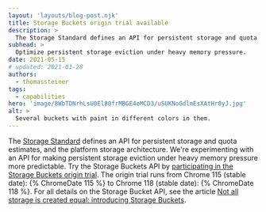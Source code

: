 ```yaml
---
layout: 'layouts/blog-post.njk'
title: Storage Buckets origin trial available
description: >
  The Storage Standard defines an API for persistent storage and quota estimates, and the platform storage architecture. We're experimenting with an API for making persistent storage eviction under heavy memory pressure more predictable. Try the Storage Buckets API in an origin trial that runs from Chrome 115 to Chrome 118.
subhead: >
  Optimize persistent storage eviction under heavy memory pressure.
date: 2021-05-15
# updated: 2021-01-28
authors:
  - thomassteiner
tags:
  - capabilities
hero: 'image/8WbTDNrhLsU0El80frMBGE4eMCD3/uSUKNoGdlmEsXAtHr0yJ.jpg'
alt: >
  Several buckets with paint in different colors in them.
---
```


The [Storage Standard](https://storage.spec.whatwg.org/) defines an API for persistent storage and
quota estimates, and the platform storage architecture.
We're experimenting with an API for making persistent storage eviction under heavy
memory pressure more predictable.
Try the Storage Buckets API by [participating in the Storage Buckets origin trial](/origintrials/#/view_trial/2674012278751232001). The origin trial runs from Chrome&nbsp;115 (stable date): {% ChromeDate 115 %} to Chrome&nbsp;118 (stable date): {% ChromeDate 118 %}. For all details on the Storage Bucket API, see the article [Not all storage is created equal: introducing Storage Buckets](/blog/storage-buckets/).
